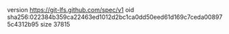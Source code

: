 version https://git-lfs.github.com/spec/v1
oid sha256:022384b359ca22463ed1012d2bc1ca0dd50eed61d169c7ceda008975c4312b95
size 37815
